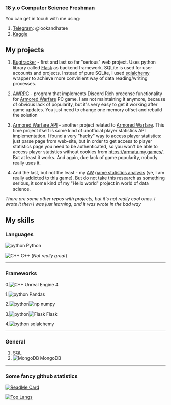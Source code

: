 ### 18 y.o Computer Science Freshman 
You can get in tocuh with me using:
1. [Telegram](https://telegram.org): @lookandhatee
2. [Kaggle](https://www.kaggle.com/lookandhate)

## My projects
1. [Bugtracker](https://github.com/lookandhate/Bugtracker) - first and last so far "serious" web project. Uses python library called [Flask](https://flask.palletsprojects.com/en/1.1.x/) as backend framework. SQLite is used for user accounts and projects. Instead of pure SQLite, I used [sqlalchemy](https://www.sqlalchemy.org/) wrapper to achieve more convinient way of data reading/writing processes.

2. [AWRPC](https://github.com/lookandhate/AWRPC) - program that implements Discord Rich precense functionality for [Armored Warfare](https://aw.my.games/en) PC game. I am not maintaining it anymore, because of obvious lack of popularity, but it's very easy to get it working after game updates. You just need to change one memory offset and rebuild the solution

3. [Armored Warfare API](https://github.com/lookandhate/ArmoredWarfareAPI) - another project related to [Armored Warfare](https://aw.my.games/en). This time project itself is some kind of unofficial player statistics API implementation. I found a very "hacky" way to access player statistics: just parse page from web-site, but in order to get access to player statistics page you need to be authenticated, so you won't be able to access player statistics without cookies from https://armata.my.games/. But at least it works. And again, due lack of game popularity, nobody really uses it.

4. And the last, but not the least - my [AW](https://aw.my.games/en) [game statistics analysis](https://github.com/lookandhate/ArmoredWarfareStatisticsAnalyze) (ye, I am really addicted to this game). But do not take this research as something serious, it some kind of my "Hello world" project in world of data science.

*There are some other repos with projects, but it's not really cool ones. I wrote it then I was just learning, and it was wrote in the bad way*


## My skills
### Languages
[python]: https://github.com/benawad/flairs/blob/master/resized/python.png
[C++]: https://github.com/benawad/flairs/blob/master/resized/cpp.png

![python] Python

![C++](https://github.com/benawad/flairs/blob/master/resized/cpp.png) C++ (*Not really great*)

***

### Frameworks
0.![C++] Unreal Engine 4

1.![python] Pandas

2.![python]![np](https://www.vectorlogo.zone/logos/numpy/numpy-icon.svg) numpy

3.![python]![Flask](https://www.vectorlogo.zone/logos/pocoo_flask/pocoo_flask-icon.svg) Flask

4.![python] sqlalchemy

***

### General
1. SQL
2. ![MongoDB](https://www.vectorlogo.zone/logos/mongodb/mongodb-icon.svg) MongoDB

***

### Some fancy github statistics

[![ReadMe Card](https://github-readme-stats.vercel.app/api?username=lookandhate&theme=synthwave)](https://github.com/lookandhate)

[![Top Langs](https://github-readme-stats.vercel.app/api/top-langs/?username=lookandhate&theme=synthwave&layout=compact)](https://github.com/lookandhate)
